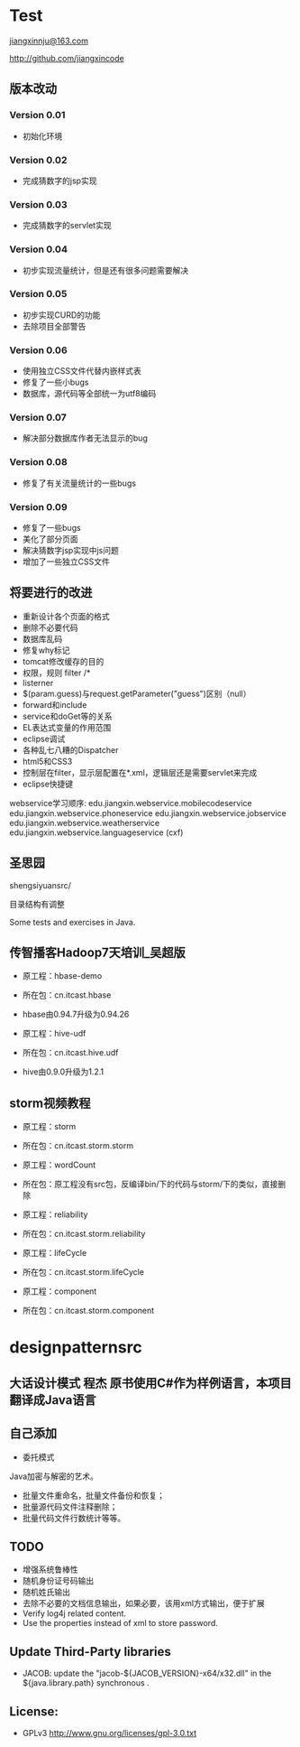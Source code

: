 # Test

jiangxinnju@163.com

http://github.com/jiangxincode


## 版本改动

### Version 0.01

* 初始化环境

### Version 0.02

* 完成猜数字的jsp实现

### Version 0.03

* 完成猜数字的servlet实现

### Version 0.04

* 初步实现流量统计，但是还有很多问题需要解决

### Version 0.05

* 初步实现CURD的功能
* 去除项目全部警告

### Version 0.06

* 使用独立CSS文件代替内嵌样式表
* 修复了一些小bugs
* 数据库，源代码等全部统一为utf8编码

### Version 0.07

* 解决部分数据库作者无法显示的bug

### Version 0.08

* 修复了有关流量统计的一些bugs

### Version 0.09

* 修复了一些bugs
* 美化了部分页面
* 解决猜数字jsp实现中js问题
* 增加了一些独立CSS文件

## 将要进行的改进

* 重新设计各个页面的格式
* 删除不必要代码
* 数据库乱码
* 修复why标记
* tomcat修改缓存的目的
* 权限，规则 filter /*
* listerner
* $(param.guess)与request.getParameter("guess")区别（null）
* forward和include
* service和doGet等的关系
* EL表达式变量的作用范围
* eclipse调试
* 各种乱七八糟的Dispatcher
* html5和CSS3
* 控制层在filter，显示层配置在*.xml，逻辑层还是需要servlet来完成
* eclipse快捷键


webservice学习顺序:
edu.jiangxin.webservice.mobilecodeservice
edu.jiangxin.webservice.phoneservice
edu.jiangxin.webservice.jobservice
edu.jiangxin.webservice.weatherservice
edu.jiangxin.webservice.languageservice (cxf)

## 圣思园

shengsiyuansrc/

目录结构有调整

Some tests and exercises in Java.

## 传智播客Hadoop7天培训_吴超版

* 原工程：hbase-demo
* 所在包：cn.itcast.hbase
* hbase由0.94.7升级为0.94.26

* 原工程：hive-udf
* 所在包：cn.itcast.hive.udf
* hive由0.9.0升级为1.2.1

## storm视频教程

* 原工程：storm
* 所在包：cn.itcast.storm.storm

* 原工程：wordCount
* 所在包：原工程没有src包，反编译bin/下的代码与storm/下的类似，直接删除

* 原工程：reliability
* 所在包：cn.itcast.storm.reliability

* 原工程：lifeCycle
* 所在包：cn.itcast.storm.lifeCycle

* 原工程：component
* 所在包：cn.itcast.storm.component

# designpatternsrc

## 大话设计模式 程杰 原书使用C#作为样例语言，本项目翻译成Java语言

## 自己添加

* 委托模式


Java加密与解密的艺术。


+ 批量文件重命名，批量文件备份和恢复；
+ 批量源代码文件注释删除；
+ 批量代码文件行数统计等等。


## TODO

+ 增强系统鲁棒性
+ 随机身份证号码输出
+ 随机姓氏输出
+ 去除不必要的文档信息输出，如果必要，该用xml方式输出，便于扩展
+ Verify log4j related content.
+ Use the properties instead of xml to store password.

## Update Third-Party libraries

* JACOB: update the "jacob-${JACOB_VERSION}-x64/x32.dll" in the ${java.library.path} synchronous .

## License:

+ GPLv3 http://www.gnu.org/licenses/gpl-3.0.txt
